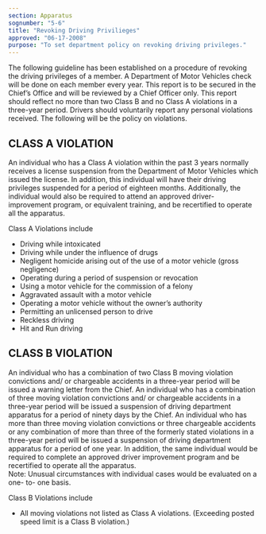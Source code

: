 ```yaml
---
section: Apparatus
sognumber: "5-6"
title: "Revoking Driving Privilieges"
approved: "06-17-2008"
purpose: "To set department policy on revoking driving privileges."
---
```


The following guideline has been established on a procedure of revoking the driving privileges of a member.  A Department of Motor Vehicles check will be done on each member every year.  This report is to be secured in the Chief’s Office and will be reviewed by a Chief Officer only.  This report should reflect no more than two Class B and no Class A violations in a three-year period.  Drivers should voluntarily report any personal violations received.  The following will be the policy on violations. 

CLASS A VIOLATION
-----------------
An individual who has a Class A violation within the past 3 years normally receives a license suspension from the Department of Motor Vehicles which issued the license.  In addition, this individual will have their driving privileges suspended for a period of eighteen months.  Additionally, the individual would also be required to attend an approved driver- improvement program, or equivalent training, and be recertified to operate all the apparatus.  

Class A Violations include
* Driving while intoxicated
* Driving while under the influence of drugs
* Negligent homicide arising out of the use of a motor vehicle (gross negligence)
* Operating during a period of suspension or revocation
* Using a motor vehicle for the commission of a felony
* Aggravated assault with a motor vehicle
* Operating a motor vehicle without the owner’s authority
* Permitting an unlicensed person to drive
* Reckless driving
* Hit and Run driving

CLASS B VIOLATION 
-----------------

An individual who has a combination of two Class B moving violation convictions and/ or chargeable accidents in a three-year period will be issued a warning letter from the Chief.  An individual who has a combination of three moving violation convictions and/ or chargeable accidents in a three-year period will be issued a suspension of driving department apparatus for a period of ninety days by the Chief.  An individual who has more than three moving violation convictions or three chargeable accidents or any combination of more than three of the formerly stated violations in a three-year period will be issued a suspension of driving department apparatus for a period of one year.  In addition, the same individual would be required to complete an approved driver improvement program and be recertified to operate all the apparatus.  
Note&colon;  Unusual circumstances with individual cases would be evaluated on a one- to- one basis.  

Class B Violations include 
* All moving violations not listed as Class A violations.  (Exceeding posted speed limit is a Class B violation.)
